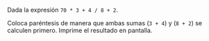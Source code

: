
Dada la expresión `70 * 3 + 4 / 8 + 2`.

Coloca paréntesis de manera que ambas sumas (`3 + 4`) y (`8 + 2`) se calculen primero. Imprime el resultado en pantalla.
